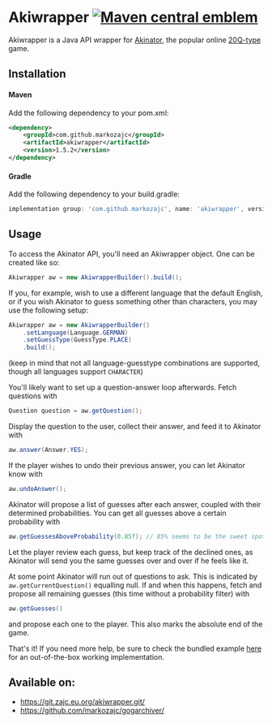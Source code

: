 # Akiwrapper [![Maven central emblem](https://img.shields.io/maven-central/v/com.github.markozajc/akiwrapper.svg?label=Maven%20Central)](https://mvnrepository.com/artifact/com.github.markozajc/akiwrapper)
Akiwrapper is a Java API wrapper for [Akinator](https://en.akinator.com/), the popular online
[20Q-type](https://en.wikipedia.org/wiki/Twenty_questions) game.

## Installation
#### Maven
Add the following dependency to your pom.xml:
```xml
<dependency>
	<groupId>com.github.markozajc</groupId>
	<artifactId>akiwrapper</artifactId>
	<version>1.5.2</version>
</dependency>
```
#### Gradle
Add the following dependency to your build.gradle:
```gradle
implementation group: 'com.github.markozajc', name: 'akiwrapper', version: '1.5.1.1'
```

## Usage
To access the Akinator API, you'll need an Akiwrapper object. One can be created like so:
```java
Akiwrapper aw = new AkiwrapperBuilder().build();
```

If you, for example, wish to use a different language that the default English, or if you wish Akinator to guess
something other than characters, you may use the following setup:
```java
Akiwrapper aw = new AkiwrapperBuilder()
	.setLanguage(Language.GERMAN)
	.setGuessType(GuessType.PLACE)
	.build();
```
(keep in mind that not all language-guesstype combinations are supported, though all languages support `CHARACTER`)

You'll likely want to set up a question-answer loop afterwards. Fetch questions with
```java
Question question = aw.getQuestion();
```

Display the question to the user, collect their answer, and feed it to Akinator with
```java
aw.answer(Answer.YES);
``` 

If the player wishes to undo their previous answer, you can let Akinator know with
```java
aw.undoAnswer();
```

Akinator will propose a list of guesses after each answer, coupled with their determined probabilities. You can get all
guesses above a certain probability with
```java
aw.getGuessesAboveProbability(0.85f); // 85% seems to be the sweet spot, though you're free to use anything you want
```
Let the player review each guess, but keep track of the declined ones, as Akinator will send you the same guesses over
and over if he feels like it.
 
At some point Akinator will run out of questions to ask. This is indicated by `aw.getCurrentQuestion()` equalling null.
If and when this happens, fetch and propose all remaining guesses (this time without a probability filter) with
```java
aw.getGuesses()
```
and propose each one to the player. This also marks the absolute end of the game. 

That's it! If you need more help, be sure to check the bundled example
[here](https://github.com/markozajc/Akiwrapper/tree/master/example) for an out-of-the-box working implementation.

## Available on:
* https://git.zajc.eu.org/akiwrapper.git/
* https://github.com/markozajc/gogarchiver/